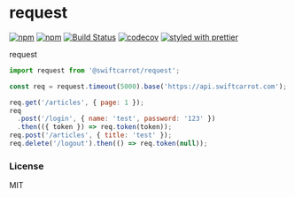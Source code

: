 # request

[![npm](https://img.shields.io/npm/v/@swiftcarrot/request.svg)](https://www.npmjs.com/package/@swiftcarrot/request)
[![npm](https://img.shields.io/npm/dm/@swiftcarrot/request.svg)](https://www.npmjs.com/package/@swiftcarrot/request)
[![Build Status](https://travis-ci.org/swiftcarrot/request.svg?branch=master)](https://travis-ci.org/swiftcarrot/request)
[![codecov](https://codecov.io/gh/swiftcarrot/request/branch/master/graph/badge.svg)](https://codecov.io/gh/swiftcarrot/request)
[![styled with prettier](https://img.shields.io/badge/styled_with-prettier-ff69b4.svg)](https://github.com/prettier/prettier)

request

```javascript
import request from '@swiftcarrot/request';

const req = request.timeout(5000).base('https://api.swiftcarrot.com');

req.get('/articles', { page: 1 });
req
  .post('/login', { name: 'test', password: '123' })
  .then(({ token }) => req.token(token));
req.post('/articles', { title: 'test' });
req.delete('/logout').then(() => req.token(null));
```

### License

MIT
